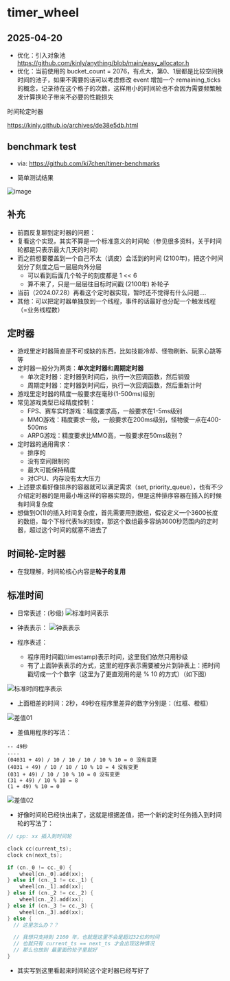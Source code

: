 # timer_wheel

## 2025-04-20
- 优化：引入对象池 https://github.com/kinly/anything/blob/main/easy_allocator.h
- 优化：当前使用的 bucket_count = 2076，有点大，第0、1层都是比较空间换时间的池子，如果不需要的话可以考虑修改 event 增加一个 remaining_ticks 的概念，记录待在这个格子的次数，这样用小的时间轮也不会因为需要频繁触发计算换轮子带来不必要的性能损失

时间轮定时器

https://kinly.github.io/archives/de38e5db.html


## benchmark test
- via: https://github.com/ki7chen/timer-benchmarks

- 简单测试结果

![image](https://github.com/kinly/timer_wheel/assets/5105129/1b4e4514-f0ee-49d6-a61d-3279e44bc9f3)

## 补充
- 前面反复聊到定时器的问题：
- 复看这个实现，其实不算是一个标准意义的时间轮（参见很多资料，关于时间轮都是只表示最大几天的时间）
- 而之前想要覆盖到一个自己不太（调皮）会活到的时间 (2100年)，把这个时间划分了刻度之后一层层向外分层
  - 可以看到后面几个轮子的刻度都是 1 << 6
  - 算不来了，只是一层层往目标时间戳 (2100年) 补轮子
- 当前（2024.07.28）再看这个定时器实现，暂时还不觉得有什么问题....
- 其他：可以把定时器单独放到一个线程，事件的话最好也分配一个触发线程（=业务线程数）

## 定时器
- 游戏里定时器简直是不可或缺的东西，比如技能冷却、怪物刷新、玩家心跳等等
- 定时器一般分为两类：**单次定时器**和**周期定时器**
  - 单次定时器：定时器到时间后，执行一次回调函数，然后销毁
  - 周期定时器：定时器到时间后，执行一次回调函数，然后重新计时
- 游戏里定时器的精度一般要求在毫秒(1-500ms)级别
- 常见游戏类型已经精度控制：
  - FPS、赛车实时游戏：精度要求高，一般要求在1-5ms级别
  - MMO游戏：精度要求一般，一般要求在200ms级别，怪物傻一点在400-500ms
  - ARPG游戏：精度要求比MMO高，一般要求在50ms级别？
- 定时器的通用需求：
  - 排序的
  - 没有空间限制的
  - 最大可能保持精度
  - 对CPU、内存没有太大压力
- 上述要求看好像排序的容器就可以满足需求（set, priority_queue），也有不少介绍定时器的是用最小堆这样的容器实现的，但是这种排序容器在插入的时候有时间复杂度
- 想做到O(1)的插入时间复杂度，首先需要用到数组，假设定义一个3600长度的数组，每个下标代表1s的刻度，那这个数组最多容纳3600秒范围内的定时器，超过这个时间的就塞不进去了

## 时间轮-定时器
- 在我理解，时间轮核心内容是**轮子的复用**

## 标准时间
- 日常表述：(秒级)
![标准时间表示](https://github.com/user-attachments/assets/957ae9ce-2726-4278-8446-054949855079)

- 钟表表示：
![钟表表示](https://github.com/user-attachments/assets/8a3771e6-774e-4aed-8312-5a5b5044523b)

- 程序表述：
  - 程序用时间戳(timestamp)表示时间，这里我们依然只用秒级
  - 有了上面钟表表示的方式，这里的程序表示需要被分片到钟表上：把时间戳切成一个个数字（这里为了更直观用的是 % 10 的方式）（如下图）

![标准时间程序表示](https://github.com/user-attachments/assets/e4cbbdda-a287-4f9c-a9f1-6126fee69dbb)

- 上面相差的时间：2秒，49秒在程序里差异的数字分别是：（红框、橙框）

![差值01](https://github.com/user-attachments/assets/0367303c-0694-4cd1-bf04-cb0c04fd5ce6)


- 差值用程序的写法：
```
-- 49秒
....
(04031 + 49) / 10 / 10 / 10 / 10 % 10 = 0 没有变更
(4031 + 49) / 10 / 10 / 10 % 10 = 4 没有变更
(031 + 49) / 10 / 10 % 10 = 0 没有变更
(31 + 49) / 10 % 10 = 8
(1 + 49) % 10 = 0
```

![差值02](https://github.com/user-attachments/assets/1c131b9e-4eaa-4dc6-a0d1-3e54cd981520)


- 好像时间轮已经快出来了，这就是根据差值，把一个新的定时任务插入到时间轮的写法了：

``` cpp
// cpp: xx 插入到时间轮

clock cc(current_ts);
clock cn(next_ts);

if (cn._0 != cc._0) {
    wheel[cn._0].add(xx);
} else if (cn._1 != cc._1) {
    wheel[cn._1].add(xx);
} else if (cn._2 != cc._2) {
    wheel[cn._2].add(xx);
} else if (cn._3 != cc._3) {
    wheel[cn._3].add(xx);
} else {
  // 这里怎么办？？

  // 我想只支持到 2100 年，也就是这里不会是超过32位的时间
  // 也就只有 current_ts == next_ts 才会出现这种情况
  // 那么也放到 最里面的轮子里就好
}
```

- 其实写到这里看起来时间轮这个定时器已经写好了
